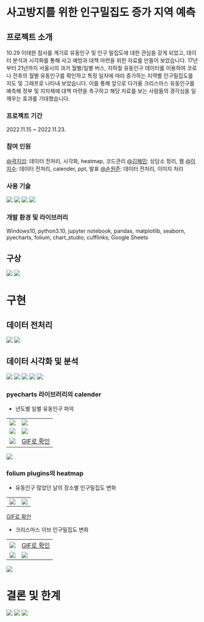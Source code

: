 # 사고방지를 위한 인구밀집도 증가 지역 예측
## 프로젝트 소개
10.29 이태원 참사를 계기로 유동인구 및 인구 밀집도에 대한 관심을 갖게 되었고, 데이터 분석과 시각화를 통해 사고 예방과 대책 마련을 위한 자료를 만들어 보았습니다.
17년부터 21년까지 서울시의 과거 월별/일별 버스, 지하철 유동인구 데이터를 이용하여 코로나 전후의 월별 유동인구를 확인하고 특정 일자에 따라 증가하는 지역별 인구밀집도를 지도 및 그래프로 나타내 보았습니다.
이를 통해 앞으로 다가올 크리스마스 유동인구를 예측해 정부 및 지자체에 대책 마련을 촉구하고 해당 자료를 보는 사람들의 경각심을 일깨우는 효과를 기대했습니다.

### 프로젝트 기간
2022.11.15 ~ 2022.11.23.

### 참여 인원
[@곽지섭](https://github.com/RynuRen): 데이터 전처리, 시각화, heatmap, 코드관리
[@김해민](https://github.com/arborsday): 상담소 정리, 웹
[@이지수](): 데이터 전처리, calender, ppt, 발표
[@손원준](): 데이터 전처리, 이미지 처리

### 사용 기술
<p>
  <img src="https://img.shields.io/badge/python-3776AB?style=flat-square&logo=Python&logoColor=white"/>
  <img src="https://img.shields.io/badge/Jupyter-F37626?style=flat-square&logo=jupyter&logoColor=white"/>
  <img src="https://img.shields.io/badge/pandas-150458?style=flat-square&logo=pandas&logoColor=white"/>
  <img src="https://img.shields.io/badge/NumPy-013243?style=flat-square&logo=numpy&logoColor=white"/>
</p>

### 개발 환경 및 라이브러리
Windows10, python3.10, jupyter notebook, pandas, matplotlib, seaborn, pyecharts, folium, chart_studio, cufflinks, Google Sheets

## 구상
<img src="img_src/03.jpg">
<img src="img_src/04.jpg">

# 구현
## 데이터 전처리
<img src="img_src/06.jpg">
<img src="img_src/07.jpg">

## 데이터 시각화 및 분석
<img src="img_src/08.jpg">
<img src="img_src/09.jpg">
<img src="img_src/10.jpg">
<img src="img_src/11.jpg">
<img src="img_src/12.jpg">

### pyecharts 라이브러리의 calender
* 년도별 일별 유동인구 파악
<table>
    <tr>
        <td style="border:none">
            <img src="img_src/13.jpg">
        </td>
        <td style="border:none">
            <img src="img_src/14.jpg">
        </td>
    </tr>
    <tr>
        <td style="border:none">
            <img src="img_src/15.jpg">
        </td>
        <td style="border:none">
            <img src="img_src/16.jpg">
        </td>
    </tr>
    <tr>
        <td style="border:none">
            <img src="img_src/17.jpg">
        </td>
        <td style="border:none">
            <a href="https://sites.google.com/view/sesacchristmas#h.348e4dde4d9f60ef_11" target="_black">GIF로 확인</a>
        </td>
    </tr>
</table>

<img src="img_src/18.jpg">

### folium plugins의 heatmap
* 유동인구 많았던 날의 장소별 인구밀집도 변화
<table>
    <tr>
        <td style="border:none">
            <img src="img_src/19.jpg">
        </td>
        <td style="border:none">
            <img src="img_src/20.jpg">
        </td>
    </tr>
</table>

<a href="https://sites.google.com/view/sesacchristmas#h.348e4dde4d9f60ef_92" target="_black">GIF로 확인</a>

* 크리스마스 이브 인구밀집도 변화
<table>
    <tr>
        <td style="border:none">
            <img src="img_src/21.jpg">
        </td>
        <td style="border:none">
            <a href="https://sites.google.com/view/sesacchristmas#h.348e4dde4d9f60ef_184" target="_black">GIF로 확인</a>
        </td>
    </tr>
    <tr>
        <td style="border:none">
            <img src="img_src/22.jpg">
        </td>
        <td style="border:none">
            <img src="img_src/23.jpg">
        </td>
    </tr>
</table>

<img src="img_src/24.jpg">

# 결론 및 한계
<img src="img_src/25.jpg">
<img src="img_src/26.jpg">
<img src="img_src/27.jpg">
